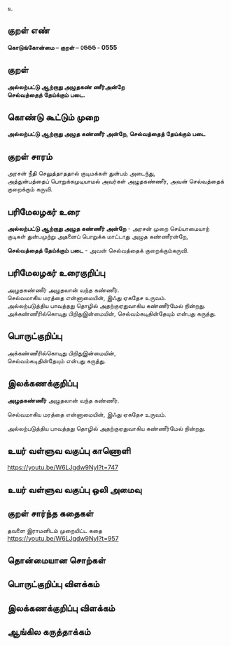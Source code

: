 உ

## குறள் எண் 

**கொடுங்கோன்மை – குறள் – ௦௫௫௫ - 0555**  

## குறள் 

**அல்லற்பட்டு ஆற்றாது அழுதகண் ணீர்அன்றே  
செல்வத்தைத் தேய்க்கும் படை.**  

## கொண்டு கூட்டும் முறை

**அல்லற்பட்டு ஆற்றாது அழுத கண்ணீர் அன்றே, செல்வத்தைத் தேய்க்கும் படை**

## குறள் சாரம் 

அரசன் நீதி செலுத்தாததால் குடிமக்கள் துன்பம் அடைந்து,  
அத்துன்பத்தைப் பொறுக்கமுடியாமல் அவர்கள் அழுதகண்ணீர், அவன் செல்வத்தைக் குறைக்கும் கருவி.  

## பரிமேலழகர் உரை

**அல்லற்பட்டு ஆற்றாது அழுத கண்ணீர் அன்றே** - அரசன் முறை செய்யாமையாற் குடிகள் துன்பமுற்று அதனைப் பொறுக்க மாட்டாது அழுத கண்ணீரன்றே,  

**செல்வத்தைத் தேய்க்கும் படை** - அவன் செல்வத்தைக் குறைக்கும்கருவி.  

## பரிமேலழகர் உரைகுறிப்பு   

அழுதகண்ணீர் அழுதலான் வந்த கண்ணீர்.  
செல்வமாகிய மரத்தை என்னாமையின், இஃது ஏகதேச உருவம்.  
அல்லற்படுத்திய பாவத்தது தொழில் அதற்குஏதுவாகிய கண்ணீர்மேல் நின்றது.  
அக்கண்ணீரில்கொடிது பிறிதுஇன்மையின், செல்வம்கடிதின்தேயும் என்பது கருத்து.  

## பொருட்குறிப்பு 

அக்கண்ணீரில்கொடிது பிறிதுஇன்மையின்,   
செல்வம்கடிதின்தேயும் என்பது கருத்து. 

## இலக்கணக்குறிப்பு  

**அழுதகண்ணீர்** அழுதலான் வந்த கண்ணீர்.  

செல்வமாகிய மரத்தை என்னாமையின், இஃது ஏகதேச உருவம்.  

அல்லற்படுத்திய பாவத்தது தொழில் அதற்குஏதுவாகிய கண்ணீர்மேல் நின்றது.  

## உயர் வள்ளுவ வகுப்பு காணொளி

https://youtu.be/W6LJgdw9NyI?t=747 

## உயர் வள்ளுவ வகுப்பு ஒலி அமைவு 

 
## குறள் சார்ந்த கதைகள் 

தவளை இராமனிடம் முறையிட்ட கதை  
https://youtu.be/W6LJgdw9NyI?t=957 

## தொன்மையான சொற்கள்


## பொருட்குறிப்பு விளக்கம்


## இலக்கணக்குறிப்பு விளக்கம்


## ஆங்கில கருத்தாக்கம் 


